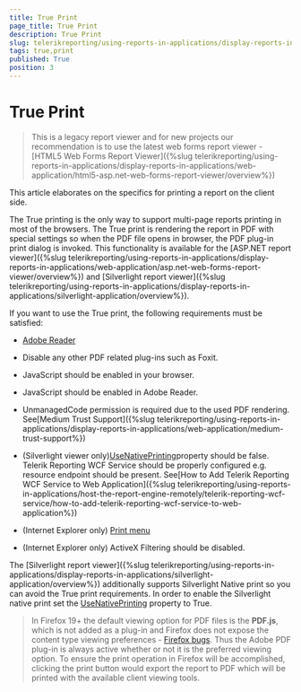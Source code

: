 ```yaml
---
title: True Print
page_title: True Print 
description: True Print
slug: telerikreporting/using-reports-in-applications/display-reports-in-applications/web-application/asp.net-web-forms-report-viewer/true-print
tags: true,print
published: True
position: 3
---
```


# True Print



> This is a legacy report viewer and for new projects our recommendation is to use the latest web forms report viewer -           [HTML5 Web Forms Report Viewer]({%slug telerikreporting/using-reports-in-applications/display-reports-in-applications/web-application/html5-asp.net-web-forms-report-viewer/overview%})

This article elaborates on the specifics for printing a report on the client side.         

The True printing is the only way to support multi-page reports printing in most of the browsers. The True print is rendering the report           in PDF with special settings so when the PDF file opens in browser, the PDF plug-in print dialog is invoked.           This functionality is available for the           [ASP.NET report viewer]({%slug telerikreporting/using-reports-in-applications/display-reports-in-applications/web-application/asp.net-web-forms-report-viewer/overview%}) and           [Silverlight report viewer]({%slug telerikreporting/using-reports-in-applications/display-reports-in-applications/silverlight-application/overview%}).         

If you want to use the True print, the following requirements must be satisfied: 

* [Adobe Reader](http://get.adobe.com/reader/) 

* Disable any other PDF related plug-ins such as Foxit.

* JavaScript should be enabled in your browser.

* JavaScript should be enabled in Adobe Reader.

* UnmanagedCode permission is required due to the used PDF rendering. See[Medium Trust Support]({%slug telerikreporting/using-reports-in-applications/display-reports-in-applications/web-application/medium-trust-support%})

* (Silverlight viewer only)[UseNativePrinting](/reporting/api/Telerik.ReportViewer.Silverlight.ReportViewer#Telerik_ReportViewer_Silverlight_ReportViewer_UseNativePrinting)property should be false. Telerik Reporting WCF Service should be properly configured e.g. resource endpoint should be present.
            See[How to Add Telerik Reporting WCF Service to Web Application]({%slug telerikreporting/using-reports-in-applications/host-the-report-engine-remotely/telerik-reporting-wcf-service/how-to-add-telerik-reporting-wcf-service-to-web-application%})

* (Internet Explorer only) [Print menu](http://maximumpcguides.com/windows-7/disable-the-print-menu-in-internet-explorer/) 

* (Internet Explorer only) ActiveX Filtering should be disabled.

The [Silverlight report viewer]({%slug telerikreporting/using-reports-in-applications/display-reports-in-applications/silverlight-application/overview%}) additionally supports Silverlight Native print so you can           avoid the True print requirements. In order to enable the Silverlight native print set the  [UseNativePrinting](/reporting/api/Telerik.ReportViewer.Silverlight.ReportViewer#Telerik_ReportViewer_Silverlight_ReportViewer_UseNativePrinting)            property to True.         

> In Firefox 19+ the default viewing option for PDF files is the  __PDF.js__,             which is not added as a plug-in and Firefox does not expose the content type viewing preferences -  [Firefox bugs](https://bugzilla.mozilla.org/show_bug.cgi?id=840439).             Thus the Adobe PDF plug-in is always active whether or not it is the preferred viewing option.             To ensure the print operation in Firefox will be accomplished, clicking the print button would             export the report to PDF which will be printed with the available client viewing tools.           


